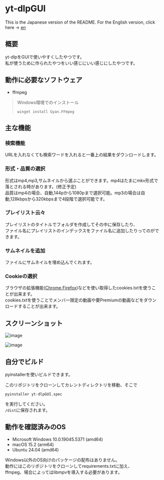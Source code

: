 # yt-dlpGUI

This is the Japanese version of the README. For the English version, click here → [en](README.en.md)

## 概要
yt-dlpをGUIで使いやすくしたやつです。  
私が使うために作られたやつをいい感じにいい感じにしたやつです。

## 動作に必要なソフトウェア
- ffmpeg

> Windows環境でのインストール
> ```bash:ターミナル
> winget install Gyan.FFmpeg
> ```

## 主な機能
### 検索機能
URLを入れなくても検索ワードを入れると一番上の結果をダウンロードします。

### 形式・品質の選択
形式はmp4,mp3,サムネイルから選ぶことができます。mp4はたまにmkv形式で落とされる時があります。(修正予定)  
品質はmp4の場合、自動,144pから1080pまで選択可能。mp3の場合は自動,128kbpsから320kbpsまで4段階で選択可能です。

### プレイリスト云々
プレイリストのタイトルでフォルダを作成してその中に保存したり、  
ファイル名にプレイリストのインデックスをファイル名に追加したりってのができます。  

### サムネイルを追加
ファイルにサムネイルを埋め込んでくれます。

### Cookieの選択
ブラウザの拡張機能([Chrome](https://chromewebstore.google.com/detail/get-cookiestxt-locally/cclelndahbckbenkjhflpdbgdldlbecc),[Firefox](https://addons.mozilla.org/ja/firefox/addon/cookies-txt/))などを使い取得したcookies.txtを使うことが出来ます。  
cookies.txtを使うことでメンバー限定の動画や要Premiumの動画などをダウンロードすることが出来ます。

## スクリーンショット

![image](https://github.com/user-attachments/assets/41a929f1-b9e3-497f-afb4-3335e6de8198)

![image](https://github.com/user-attachments/assets/239eef17-f7b3-4133-89bb-ff72e0d44a2e)

## 自分でビルド
pyinstallerを使いビルドできます。

このリポジトリをクローンしてカレントディレクトリを移動、そこで
```bash:
pyinstaller yt-dlpGUI.spec
```

を実行してください。  
`/dist`に保存されます。

## 動作を確認済みのOS
- Microsoft Windows 10.0.19045.5371 (amd64)
- macOS 15.2 (arm64)
- Ubuntu 24.04 (amd64)

Windows以外のOS向けのパッケージの配布はありません。  
動作にはこのリポジトリをクローンしてrequirements.txtに加え、  
ffmpeg、場合によってはlibmpvを導入する必要があります。
